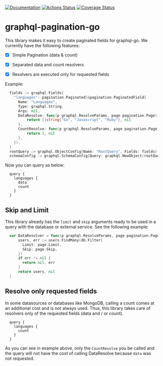 [![Documentation](https://godoc.org/github.com/carlosstrand/graphql-pagination-go?status.svg)](http://godoc.org/github.com/carlosstrand/graphql-pagination-go)
[![Actions Status](https://github.com/carlosstrand/graphql-pagination-go/workflows/Go/badge.svg)](https://github.com/carlosstrand/graphql-pagination-go/actions)
[![Coverage Status](https://coveralls.io/repos/github/carlosstrand/graphql-pagination-go/badge.svg?branch=master)](https://coveralls.io/github/carlosstrand/graphql-pagination-go?branch=master)

# graphql-pagination-go

This library makes it easy to create paginated fields for graphql-go. We currently have the following features:

- [x] Simple Pagination (data & count)
- [x] Separated data and count resolvers
- [x] Resolvers are executed only for requested fields


Example:

```go
  fields := graphql.Fields{
    "languages": pagination.Paginated(&pagination.PaginatedField{
      Name: "Languages",
      Type: graphql.String,
      Args: nil,
      DataResolve: func(p graphql.ResolveParams, page pagination.Page) (i interface{}, e error) {
          return []string{"Go", "Javascript", "Ruby"}, nil
      },
      CountResolve: func(p graphql.ResolveParams, page pagination.Page) (i interface{}, e error) {
          return 3, nil
      },
    }),
  }
  rootQuery := graphql.ObjectConfig{Name: "RootQuery", Fields: fields}
  schemaConfig := graphql.SchemaConfig{Query: graphql.NewObject(rootQuery)}
```

Now you can query as below:

```gql
  query {
    languages {
      data
      count
    }
  }
```

## Skip and Limit

This library already has the `limit` and `skip` arguments ready to be used in a query with the database or external service. See the following example:

```go
  var DataResolver = func(p graphql.ResolveParams, page pagination.Page) (i interface{}, e error) {
      users, err := users.FindMany(db.Filter{
        Limit: page.Limit,
        Skip: page.Skip,
      })
      if err != nil {
        return nil, err
      }
      return users, nil
  }
```


## Resolve only requested fields

In some datasources or databases like MongoDB, calling a count comes at an additional cost and is not always used. Thus, this library takes care of resolvers only of the requested fields (data and / or count).

```gql
  query {
    languages {
      count
    }
  }
```

As you can see in example above, only the `CountResolve` you be called and the query will not have the cost of calling DataResolve because `data` was not requested.
